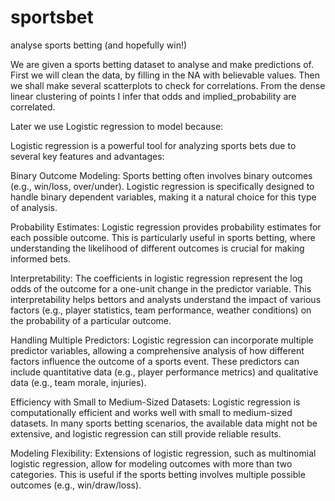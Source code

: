 # sportsbet
analyse sports betting (and hopefully win!)



We are given a sports betting dataset to analyse and make predictions of. First we will clean the data, by filling in the NA with believable values. Then we shall make several scatterplots to check for correlations. From the dense linear clustering of points I infer that odds and implied_probability are correlated.

Later we use Logistic regression to model because: 

Logistic regression is a powerful tool for analyzing sports bets due to several key features and advantages:

Binary Outcome Modeling: Sports betting often involves binary outcomes (e.g., win/loss, over/under). Logistic regression is specifically designed to handle binary dependent variables, making it a natural choice for this type of analysis.

Probability Estimates: Logistic regression provides probability estimates for each possible outcome. This is particularly useful in sports betting, where understanding the likelihood of different outcomes is crucial for making informed bets.

Interpretability: The coefficients in logistic regression represent the log odds of the outcome for a one-unit change in the predictor variable. This interpretability helps bettors and analysts understand the impact of various factors (e.g., player statistics, team performance, weather conditions) on the probability of a particular outcome.

Handling Multiple Predictors: Logistic regression can incorporate multiple predictor variables, allowing a comprehensive analysis of how different factors influence the outcome of a sports event. These predictors can include quantitative data (e.g., player performance metrics) and qualitative data (e.g., team morale, injuries).

Efficiency with Small to Medium-Sized Datasets: Logistic regression is computationally efficient and works well with small to medium-sized datasets. In many sports betting scenarios, the available data might not be extensive, and logistic regression can still provide reliable results.

Modeling Flexibility: Extensions of logistic regression, such as multinomial logistic regression, allow for modeling outcomes with more than two categories. This is useful if the sports betting involves multiple possible outcomes (e.g., win/draw/loss).
